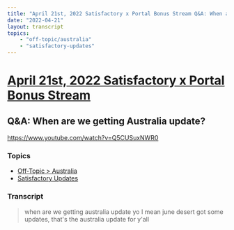 ```yaml
---
title: "April 21st, 2022 Satisfactory x Portal Bonus Stream Q&A: When are we getting Australia update?"
date: "2022-04-21"
layout: transcript
topics:
    - "off-topic/australia"
    - "satisfactory-updates"
---
```

# [April 21st, 2022 Satisfactory x Portal Bonus Stream](../2022-04-21.md)
## Q&A: When are we getting Australia update?
https://www.youtube.com/watch?v=Q5CUSuxNWR0

### Topics
* [Off-Topic > Australia](../topics/off-topic/australia.md)
* [Satisfactory Updates](../topics/satisfactory-updates.md)

### Transcript

> when are we getting australia update yo I mean june desert got some updates, that's the australia update for y'all
